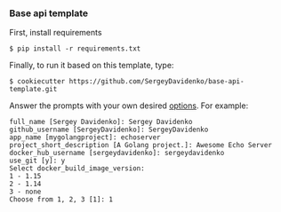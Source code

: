 ### Base api template

First, install requirements
```console
$ pip install -r requirements.txt
```

Finally, to run it based on this template, type:
```console
$ cookiecutter https://github.com/SergeyDavidenko/base-api-template.git
```


Answer the prompts with your own desired [options](). For example:
```console
full_name [Sergey Davidenko]: Sergey Davidenko
github_username [SergeyDavidenko]: SergeyDavidenko
app_name [mygolangproject]: echoserver
project_short_description [A Golang project.]: Awesome Echo Server
docker_hub_username [sergeydavidenko]: sergeydavidenko
use_git [y]: y
Select docker_build_image_version:
1 - 1.15
2 - 1.14
3 - none
Choose from 1, 2, 3 [1]: 1
```